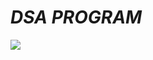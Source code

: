 # _DSA PROGRAM_
![](https://raw.githubusercontent.com/sumitc91/sumitc91.github.io/master/Blogs/afb8af39-0840-4657-b903-26591e9c3b8d_automation.gif)
